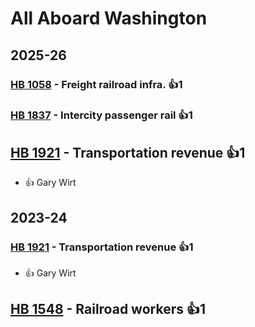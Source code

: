 # All Aboard Washington
## 2025-26

### [HB 1058](/bill/2025-26/hb/1058/) - Freight railroad infra. 👍1  

### [HB 1837](/bill/2025-26/hb/1837/) - Intercity passenger rail 👍1  

## [HB 1921](/bill/2025-26/hb/1921/) - Transportation revenue 👍1  
* 👍 Gary Wirt

## 2023-24

### [HB 1921](/bill/2023-24/hb/1921/) - Transportation revenue 👍1  
* 👍 Gary Wirt

## [HB 1548](/bill/2023-24/hb/1548/) - Railroad workers 👍1  

